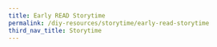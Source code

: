 ```yaml
---
title: Early READ Storytime
permalink: /diy-resources/storytime/early-read-storytime
third_nav_title: Storytime
---
```

